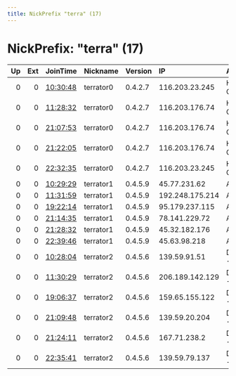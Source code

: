 ```yaml
---
title: NickPrefix "terra" (17)
---
```


# NickPrefix: "terra" (17)

|   Up |   Ext | JoinTime                                                                                              | Nickname   | Version   | IP              | AS                  | CC   |   ORp |   Dirp | OS    | Contact                        |   eFamMembers |
|-----:|------:|:------------------------------------------------------------------------------------------------------|:-----------|:----------|:----------------|:--------------------|:-----|------:|-------:|:------|:-------------------------------|--------------:|
|    0 |     0 | [10:30:48](https://nusenu.github.io/OrNetStats/w/relay/A7D787981023C103D6E32A68A5356304D347EEF5.html) | terrator0  | 0.4.2.7   | 116.203.23.245  | Hetzner Online GmbH | de   |  7272 |      0 | Linux | TorOperator torcontact1@pm.me  |             1 |
|    0 |     0 | [11:28:32](https://nusenu.github.io/OrNetStats/w/relay/EA9126E9D53F4F5D9D61ED8BFECFFEF81CCD81EF.html) | terrator0  | 0.4.2.7   | 116.203.176.74  | Hetzner Online GmbH | de   |  7272 |      0 | Linux | TorOperator torcontact1@pm.me  |             1 |
|    0 |     0 | [21:07:53](https://nusenu.github.io/OrNetStats/w/relay/09FA78392D37489C241CD711A33F7F89E15C9CB4.html) | terrator0  | 0.4.2.7   | 116.203.176.74  | Hetzner Online GmbH | de   |  7272 |      0 | Linux | TorOperator torcontact1@pm.me  |             1 |
|    0 |     0 | [21:22:05](https://nusenu.github.io/OrNetStats/w/relay/76DA1B6F6786AE08441E52B71008821F8829B601.html) | terrator0  | 0.4.2.7   | 116.203.176.74  | Hetzner Online GmbH | de   |  7272 |      0 | Linux | TorOperatortorcontact1%40pm.me |             1 |
|    0 |     0 | [22:32:35](https://nusenu.github.io/OrNetStats/w/relay/BC04372222938927DCE2772CC80C5BB7A7FC2897.html) | terrator0  | 0.4.2.7   | 116.203.23.245  | Hetzner Online GmbH | de   |  7272 |      0 | Linux | TorOperatortorcontact1%40pm.me |             1 |
|    0 |     0 | [10:29:29](https://nusenu.github.io/OrNetStats/w/relay/3DE9B44057A70E2B730999AF5606E5D9B1B13FD4.html) | terrator1  | 0.4.5.9   | 45.77.231.62    | AS-CHOOPA           | us   |  8080 |      0 | Linux | TorOperator torcontact1@pm.me  |             1 |
|    0 |     0 | [11:31:59](https://nusenu.github.io/OrNetStats/w/relay/0092B469432259D43D9275413881CB2D919BB713.html) | terrator1  | 0.4.5.9   | 192.248.175.214 | AS-CHOOPA           | gb   |  8080 |      0 | Linux | TorOperator torcontact1@pm.me  |             1 |
|    0 |     0 | [19:22:14](https://nusenu.github.io/OrNetStats/w/relay/1DBA56A6CB0E7580BCFA5ABDCF2EAFA3AC072D27.html) | terrator1  | 0.4.5.9   | 95.179.237.115  | AS-CHOOPA           | gb   |  8080 |      0 | Linux | TorOperator torcontact1@pm.me  |             1 |
|    0 |     0 | [21:14:35](https://nusenu.github.io/OrNetStats/w/relay/36E705E3FD775884C54C134D1E4CC6BA15EFB7E4.html) | terrator1  | 0.4.5.9   | 78.141.229.72   | AS-CHOOPA           | gb   |  8080 |      0 | Linux | TorOperator torcontact1@pm.me  |             1 |
|    0 |     0 | [21:28:32](https://nusenu.github.io/OrNetStats/w/relay/E8655617F0A89A6A8D7B812F0C7EA8CB4DF57707.html) | terrator1  | 0.4.5.9   | 45.32.182.176   | AS-CHOOPA           | us   |  8080 |      0 | Linux | TorOperatortorcontact1%40pm.me |             1 |
|    0 |     0 | [22:39:46](https://nusenu.github.io/OrNetStats/w/relay/FE05A3E568B0014D7F9D1F949AAEE52AD0D5BD1D.html) | terrator1  | 0.4.5.9   | 45.63.98.218    | AS-CHOOPA           | us   |  8080 |      0 | Linux | TorOperatortorcontact1%40pm.me |             1 |
|    0 |     0 | [10:28:04](https://nusenu.github.io/OrNetStats/w/relay/3CBD087E97359BDB9828C244EFA7ABC5F7BFB522.html) | terrator2  | 0.4.5.6   | 139.59.91.51    | DIGITALOCEAN-ASN    | in   |  8080 |      0 | Linux | TorOperator torcontact1@pm.me  |             1 |
|    0 |     0 | [11:30:29](https://nusenu.github.io/OrNetStats/w/relay/8EFE1C2E347727197940D991EA1C32DAEC710360.html) | terrator2  | 0.4.5.6   | 206.189.142.129 | DIGITALOCEAN-ASN    | us   |  8080 |      0 | Linux | TorOperator torcontact1@pm.me  |             1 |
|    0 |     0 | [19:06:37](https://nusenu.github.io/OrNetStats/w/relay/75D1D4CBA941AEDA6C9060B29C77273EAC1DF4AF.html) | terrator2  | 0.4.5.6   | 159.65.155.122  | DIGITALOCEAN-ASN    | us   |  8080 |      0 | Linux | TorOperator torcontact1@pm.me  |             1 |
|    0 |     0 | [21:09:48](https://nusenu.github.io/OrNetStats/w/relay/D0103CA39E7F989B8EC8A2228BBE3CF51DD8EC88.html) | terrator2  | 0.4.5.6   | 139.59.20.204   | DIGITALOCEAN-ASN    | in   |  8080 |      0 | Linux | TorOperator torcontact1@pm.me  |             1 |
|    0 |     0 | [21:24:11](https://nusenu.github.io/OrNetStats/w/relay/332F7A4AB4C637CBCC9C7C6109A7F99BDF4D63B7.html) | terrator2  | 0.4.5.6   | 167.71.238.2    | DIGITALOCEAN-ASN    | us   |  8080 |      0 | Linux | TorOperatortorcontact1%40pm.me |             1 |
|    0 |     0 | [22:35:41](https://nusenu.github.io/OrNetStats/w/relay/628784396586433CADF168974FD9AD1ABC3B060C.html) | terrator2  | 0.4.5.6   | 139.59.79.137   | DIGITALOCEAN-ASN    | in   |  8080 |      0 | Linux | TorOperatortorcontact1%40pm.me |             1 |
